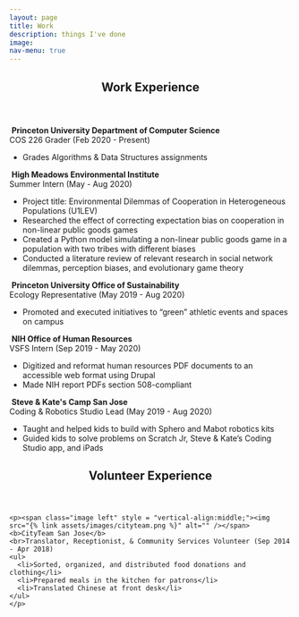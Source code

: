 ```yaml
---
layout: page
title: Work
description: things I've done
image:
nav-menu: true
---
```


<!-- Main -->
<div id="main" class="alt">

<!-- One -->
<section id="one">
	<div class="inner">
		<header class="major">
			<h1>Work Experience</h1>
		</header>

  <p><span class="image left"><img src="{% link assets/images/princeton.png %}" alt="" /></span>
  <b>Princeton University Department of Computer Science</b>
  <br>COS 226 Grader (Feb 2020 - Present)
  <ul>
    <li>Grades Algorithms & Data Structures assignments</li>
  </ul>
  </p>

  <p><span class="image left"><img src="{% link assets/images/hmei-logo.svg %}" alt="" /></span>
  <b>High Meadows Environmental Institute</b>
  <br>Summer Intern (May - Aug 2020)
  <ul>
    <li>Project title: Environmental Dilemmas of Cooperation in Heterogeneous Populations (U1LEV)</li>
    <li>Researched the effect of correcting expectation bias on cooperation in non-linear public goods games</li>
    <li>Created a Python model simulating a non-linear public goods game in a population with two tribes with different biases</li>
    <li>Conducted a literature review of relevant research in social network dilemmas, perception biases, and evolutionary game theory</li>
  </ul>
  </p>

  <p><span class="image left"><img src="{% link assets/images/princeton.png %}" alt="" /></span>
  <b>Princeton University Office of Sustainability</b>
  <br>Ecology Representative (May 2019 - Aug 2020)
  <ul>
    <li>Promoted and executed initiatives to “green” athletic events and spaces on campus</li>
  </ul>
  </p>

  <p><span class="image left"><img src="{% link assets/images/nih-logo.png %}" alt="" /></span>
  <b>NIH Office of Human Resources</b>
  <br>VSFS Intern (Sep 2019 - May 2020)
  <ul>
    <li>Digitized and reformat human resources PDF documents to an accessible web format using Drupal</li>
    <li>Made NIH report PDFs section 508-compliant</li>
  </ul>
  </p>

  <p><span class="image left"><img src="{% link assets/images/sk.png %}" alt="" /></span>
  <b>Steve & Kate's Camp San Jose</b>
  <br>Coding & Robotics Studio Lead (May 2019 - Aug 2020)
  <ul>
    <li>Taught and helped kids to build with Sphero and Mabot robotics kits</li>
    <li>Guided kids to solve problems on Scratch Jr, Steve & Kate’s Coding Studio app, and iPads</li>
  </ul>
  </p>

</div>
</section>

<section id="two">
	<div class="inner">
    <header class="major">
      <h1>Volunteer Experience</h1>
    </header>

    <p><span class="image left" style = "vertical-align:middle;"><img src="{% link assets/images/cityteam.png %}" alt="" /></span>
    <b>CityTeam San Jose</b>
    <br>Translator, Receptionist, & Community Services Volunteer (Sep 2014 - Apr 2018)
    <ul>
      <li>Sorted, organized, and distributed food donations and clothing</li>
      <li>Prepared meals in the kitchen for patrons</li>
      <li>Translated Chinese at front desk</li>
    </ul>
    </p>

</div>
</section>
</div>
